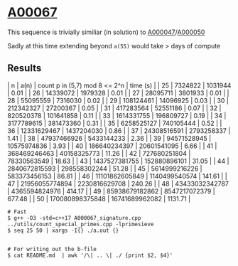 # [A00067](https://oeis.org/A00067)

This sequence is trivially similiar (in solution) to [A000047](../A000047)/[A000050](../A000050)

Sadly at this time extending beyond `a(55)` would take > days of compute

## Results

| n  | a(n)            | count p in (5,7) mod 8 <= 2^n | time (s) |
| 25 | 7324822         | 1031944        | 0.01    |
| 26 | 14339072        | 1979328        | 0.01    |
| 27 | 28095711        | 3801933        | 0.01    |
| 28 | 55095559        | 7316030        | 0.02    |
| 29 | 108124461       | 14096925       | 0.03    |
| 30 | 212342327       | 27200367       | 0.05    |
| 31 | 417283564       | 52551186       | 0.07    |
| 32 | 820520378       | 101641858      | 0.11    |
| 33 | 1614331755      | 196809727      | 0.19    |
| 34 | 3177789615      | 381473360      | 0.31    |
| 35 | 6258525127      | 740105444      | 0.52    |
| 36 | 12331629467     | 1437204030     | 0.86    |
| 37 | 24308516591     | 2793258337     | 1.41    |
| 38 | 47937466926     | 5433144233     | 2.36    |
| 39 | 94571528945     | 10575974836    | 3.93    |
| 40 | 186640234397    | 20601541095    | 6.66    |
| 41 | 368469246463    | 40158325773    | 11.26   |
| 42 | 727680251804    | 78330563549    | 18.63   |
| 43 | 1437527381755   | 152880896101   | 31.05   |
| 44 | 2840672815593   | 298558302244   | 51.28   |
| 45 | 5614999216226   | 583373456153   | 86.81   |
| 46 | 11101862605849  | 1140499540574  | 141.61  |
| 47 | 21956055774894  | 2230816629708  | 240.26  |
| 48 | 43433032342787  | 4365594824976  | 414.17  |
| 49 | 85938679182862  | 8547217072379  | 677.48  |
| 50 | 170080898375848 | 16741689962082 | 1131.71 |

```
# Fast
$ g++ -O3 -std=c++17 A000067_signature.cpp ../utils/count_special_primes.cpp -lprimesieve
$ seq 25 50 | xargs -I{} ./a.out {}


# For writing out the b-file
$ cat README.md  | awk '/\| .. \| ./ {print $2, $4}'
```
